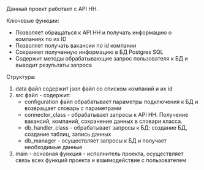 Данный проект работает с API HH.

Ключевые функции:
- Позволяет обращаться к API HH и получать информацию о компаниях по их ID
- Позволяет получать вакансии по id компании
- Сохраняет полученную информацию в БД Postgres SQL
- Содержит методы обрабатывающие запрос пользователя к БД и выводит результаты запроса

Структура:
1. data файл содержит json файл со списком компаний и их id
2. src файл - содержит:
   - configuration файл обрабатывает параметры подключения к БД и возвращает словарь с параметрами
   - connector_class - обрабатывает запросы к API HH. Получение вакансий, компаний, сохранение данных в словари класса.
   - db_handler_class - обрабатывает запросы к БД: создание БД, создание таблиц, запись данных
   - db_manager - осуществляет запросы к БД и получает необходимые данные
3. main - основная функция - исполнитель проекта, осуществляет связь всех функций проекта и взаимодействие с пользователем
